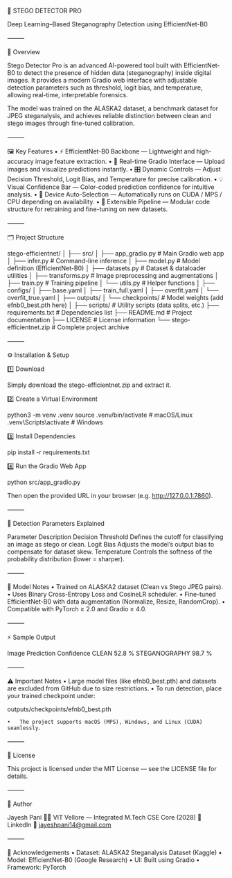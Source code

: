 🧬 STEGO DETECTOR PRO

Deep Learning–Based Steganography Detection using EfficientNet-B0

⸻

🚀 Overview

Stego Detector Pro is an advanced AI-powered tool built with EfficientNet-B0 to detect the presence of hidden data (steganography) inside digital images.
It provides a modern Gradio web interface with adjustable detection parameters such as threshold, logit bias, and temperature, allowing real-time, interpretable forensics.

The model was trained on the ALASKA2 dataset, a benchmark dataset for JPEG steganalysis, and achieves reliable distinction between clean and stego images through fine-tuned calibration.

⸻

🖼️ Key Features
	•	⚡ EfficientNet-B0 Backbone — Lightweight and high-accuracy image feature extraction.
	•	🧠 Real-time Gradio Interface — Upload images and visualize predictions instantly.
	•	🎛️ Dynamic Controls — Adjust Decision Threshold, Logit Bias, and Temperature for precise calibration.
	•	💡 Visual Confidence Bar — Color-coded prediction confidence for intuitive analysis.
	•	🔬 Device Auto-Selection — Automatically runs on CUDA / MPS / CPU depending on availability.
	•	🧰 Extensible Pipeline — Modular code structure for retraining and fine-tuning on new datasets.

⸻

🗂️ Project Structure

stego-efficientnet/
│
├── src/
│   ├── app_gradio.py       # Main Gradio web app
│   ├── infer.py            # Command-line inference
│   ├── model.py            # Model definition (EfficientNet-B0)
│   ├── datasets.py         # Dataset & dataloader utilities
│   ├── transforms.py       # Image preprocessing and augmentations
│   ├── train.py            # Training pipeline
│   └── utils.py            # Helper functions
│
├── configs/
│   ├── base.yaml
│   ├── train_full.yaml
│   ├── overfit.yaml
│   └── overfit_true.yaml
│
├── outputs/
│   └── checkpoints/        # Model weights (add efnb0_best.pth here)
│
├── scripts/                # Utility scripts (data splits, etc.)
├── requirements.txt        # Dependencies list
├── README.md               # Project documentation
├── LICENSE                 # License information
└── stego-efficientnet.zip  # Complete project archive


⸻

⚙️ Installation & Setup

1️⃣ Download

Simply download the stego-efficientnet.zip and extract it.

2️⃣ Create a Virtual Environment

python3 -m venv .venv
source .venv/bin/activate   # macOS/Linux
.venv\Scripts\activate      # Windows

3️⃣ Install Dependencies

pip install -r requirements.txt

4️⃣ Run the Gradio Web App

python src/app_gradio.py

Then open the provided URL in your browser (e.g. http://127.0.0.1:7860).

⸻

🧩 Detection Parameters Explained

Parameter Description
Decision Threshold	Defines the cutoff for classifying an image as stego or clean.
Logit Bias	Adjusts the model’s output bias to compensate for dataset skew.
Temperature	Controls the softness of the probability distribution (lower = sharper).


⸻

🧠 Model Notes
	•	Trained on ALASKA2 dataset (Clean vs Stego JPEG pairs).
	•	Uses Binary Cross-Entropy Loss and CosineLR scheduler.
	•	Fine-tuned EfficientNet-B0 with data augmentation (Normalize, Resize, RandomCrop).
	•	Compatible with PyTorch ≥ 2.0 and Gradio ≥ 4.0.

⸻

⚡ Sample Output

Image	Prediction	Confidence
		CLEAN		  52.8 %
	  STEGANOGRAPHY	  98.7 %


⸻

⚠️ Important Notes
	•	Large model files (like efnb0_best.pth) and datasets are excluded from GitHub due to size restrictions.
	•	To run detection, place your trained checkpoint under:

outputs/checkpoints/efnb0_best.pth


	•	The project supports macOS (MPS), Windows, and Linux (CUDA) seamlessly.

⸻

📜 License

This project is licensed under the MIT License — see the LICENSE file for details.

⸻

👤 Author

Jayesh Pani
🧑‍💻 VIT Vellore — Integrated M.Tech CSE Core (2028)
🔗 LinkedIn
📧 jayeshpani14@gmail.com

⸻

💬 Acknowledgements
	•	Dataset: ALASKA2 Steganalysis Dataset (Kaggle)
	•	Model: EfficientNet-B0 (Google Research)
	•	UI: Built using Gradio
	•	Framework: PyTorch

